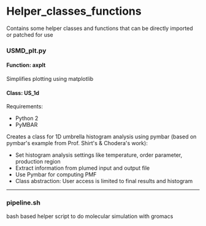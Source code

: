 # Helper_classes_functions
Contains some helper classes and functions that can be directly imported or patched for use

### USMD_plt.py

#### Function: axplt

Simplifies plotting using matplotlib

#### Class: US_1d

Requirements:

- Python 2
- PyMBAR

Creates a class for 1D umbrella histogram analysis using pymbar (based on pymbar's example from Prof. Shirt's & Chodera's work):
- Set histogram analysis settings like temperature, order parameter, production region
- Extract information from plumed input and output file
- Use Pymbar for computing PMF
- Class abstraction: User access is limited to final results and histogram

----------------------------------------------------------------------------------

### pipeline.sh

bash based helper script to do molecular simulation with gromacs

